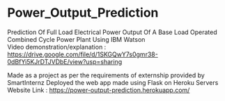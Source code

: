 # Power_Output_Prediction
Prediction Of Full Load Electrical Power Output Of A Base Load Operated Combined Cycle Power Plant Using IBM Watson  
Video demonstration/explanation : https://drive.google.com/file/d/1SKGQwY7s0gmr38-0dBfYi5KJrDTJVDbE/view?usp=sharing

Made as a project as per the requirements of externship provided by SmartInternz
Deployed the web app made using Flask on Heroku Servers Website Link : https://power-output-prediction.herokuapp.com/
